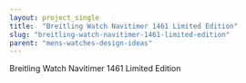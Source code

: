 ```yaml
---
layout: project_single
title:  "Breitling Watch Navitimer 1461 Limited Edition"
slug: "breitling-watch-navitimer-1461-limited-edition"
parent: "mens-watches-design-ideas"
---
```

Breitling Watch Navitimer 1461 Limited Edition
